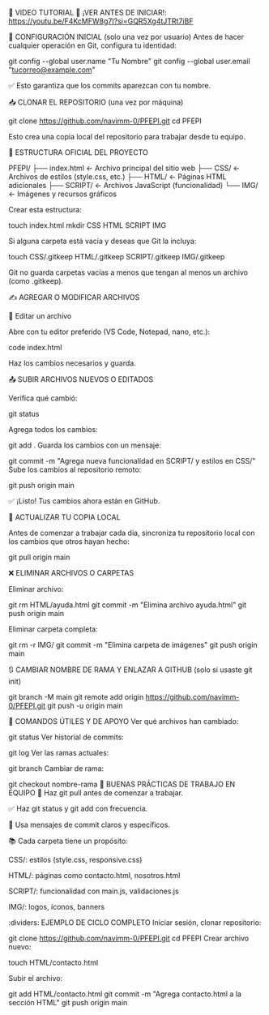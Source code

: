 :movie_camera: VIDEO TUTORIAL
:link: ¡VER ANTES DE INICIAR!:
https://youtu.be/F4KcMFW8g7I?si=GQR5Xg4tJTRt7iBF


:wrench: CONFIGURACIÓN INICIAL (solo una vez por usuario)
Antes de hacer cualquier operación en Git, configura tu identidad:


git config --global user.name "Tu Nombre"
git config --global user.email "tucorreo@example.com"

:white_check_mark: Esto garantiza que los commits aparezcan con tu nombre.

:inbox_tray: CLONAR EL REPOSITORIO (una vez por máquina)

git clone https://github.com/navimm-0/PFEPI.git
cd PFEPI

Esto crea una copia local del repositorio para trabajar desde tu equipo.

:file_folder: ESTRUCTURA OFICIAL DEL PROYECTO

PFEPI/
├── index.html         ← Archivo principal del sitio web
├── CSS/               ← Archivos de estilos (style.css, etc.)
├── HTML/              ← Páginas HTML adicionales
├── SCRIPT/            ← Archivos JavaScript (funcionalidad)
└── IMG/               ← Imágenes y recursos gráficos

Crear esta estructura:

touch index.html
mkdir CSS HTML SCRIPT IMG

Si alguna carpeta está vacía y deseas que Git la incluya:


touch CSS/.gitkeep HTML/.gitkeep SCRIPT/.gitkeep IMG/.gitkeep

Git no guarda carpetas vacías a menos que tengan al menos un archivo (como .gitkeep).

:writing_hand: AGREGAR O MODIFICAR ARCHIVOS

:small_blue_diamond: Editar un archivo

Abre con tu editor preferido (VS Code, Notepad, nano, etc.):

code index.html

Haz los cambios necesarios y guarda.

:outbox_tray: SUBIR ARCHIVOS NUEVOS O EDITADOS

Verifica qué cambió:

git status

Agrega todos los cambios:

git add .
Guarda los cambios con un mensaje:

git commit -m "Agrega nueva funcionalidad en SCRIPT/ y estilos en CSS/"
Sube los cambios al repositorio remoto:


git push origin main

:white_check_mark: ¡Listo! Tus cambios ahora están en GitHub.

:arrows_counterclockwise: ACTUALIZAR TU COPIA LOCAL

Antes de comenzar a trabajar cada día, sincroniza tu repositorio local con los cambios que otros hayan hecho:

git pull origin main

:x: ELIMINAR ARCHIVOS O CARPETAS

Eliminar archivo:

git rm HTML/ayuda.html
git commit -m "Elimina archivo ayuda.html"
git push origin main

Eliminar carpeta completa:

git rm -r IMG/
git commit -m "Elimina carpeta de imágenes"
git push origin main

:arrows_clockwise: CAMBIAR NOMBRE DE RAMA Y ENLAZAR A GITHUB (solo si usaste git init)

git branch -M main
git remote add origin https://github.com/navimm-0/PFEPI.git
git push -u origin main

:test_tube: COMANDOS ÚTILES Y DE APOYO
Ver qué archivos han cambiado:

git status
Ver historial de commits:


git log
Ver las ramas actuales:

git branch
Cambiar de rama:

git checkout nombre-rama
:soap: BUENAS PRÁCTICAS DE TRABAJO EN EQUIPO
:arrows_counterclockwise: Haz git pull antes de comenzar a trabajar.

:white_check_mark: Haz git status y git add con frecuencia.

:speech_balloon: Usa mensajes de commit claros y específicos.

:books: Cada carpeta tiene un propósito:

CSS/: estilos (style.css, responsive.css)

HTML/: páginas como contacto.html, nosotros.html

SCRIPT/: funcionalidad con main.js, validaciones.js

IMG/: logos, íconos, banners

:dividers: EJEMPLO DE CICLO COMPLETO
Iniciar sesión, clonar repositorio:

git clone https://github.com/navimm-0/PFEPI.git
cd PFEPI
Crear archivo nuevo:

touch HTML/contacto.html

Subir el archivo:


git add HTML/contacto.html
git commit -m "Agrega contacto.html a la sección HTML"
git push origin main
